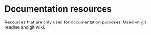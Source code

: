 # Documentation resources

Resources that are only used for documentation purposes. Used on git readme and git wiki.